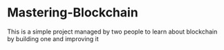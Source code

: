 # Mastering-Blockchain
This is a simple project managed by two people to learn about blockchain by building one and improving it
